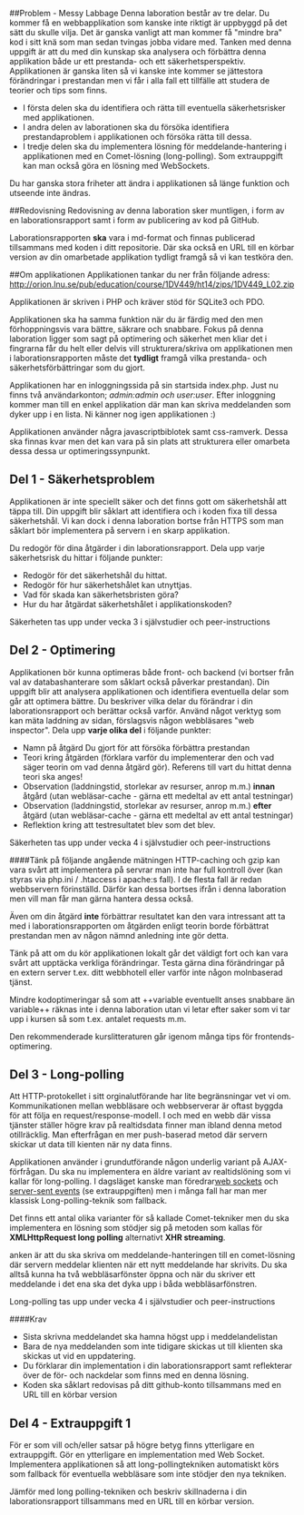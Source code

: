 ##Problem - Messy Labbage
Denna laboration består av tre delar. Du kommer få en webbapplikation som kanske inte riktigt är uppbyggd på det sätt du skulle vilja. Det är ganska vanligt att man kommer få "mindre bra" kod i sitt knä som man sedan tvingas jobba vidare med. Tanken med denna uppgift är att du med din kunskap ska analysera och förbättra denna applikation både ur ett prestanda- och ett säkerhetsperspektiv. Applikationen är ganska liten så vi kanske inte kommer se jättestora förändringar i prestandan men vi får i alla fall ett tillfälle att studera de teorier och tips som finns.

* I första delen ska du identifiera och rätta till eventuella säkerhetsrisker med applikationen.
* I andra delen av laborationen ska du försöka identifiera prestandaproblem i applikationen och försöka rätta till dessa.
* I tredje delen ska du implementera lösning för meddelande-hantering i applikationen med en Comet-lösning (long-polling). Som extrauppgift kan man också göra en lösning med WebSockets.

Du har ganska stora friheter att ändra i applikationen så länge funktion och utseende inte ändras. 

##Redovisning
Redovisning av denna laboration sker muntligen, i form av en laborationsrapport samt i form av publicering av kod på GitHub. 

Laborationsrapporten **ska** vara i md-format och finnas publicerad tillsammans med koden i ditt repositorie. Där ska också en URL till en körbar version av din omarbetade applikation tydligt framgå så vi kan testköra den.

##Om applikationen
Applikationen tankar du ner från följande adress: 
<http://orion.lnu.se/pub/education/course/1DV449/ht14/zips/1DV449_L02.zip>

Applikationen är skriven i PHP och kräver stöd för SQLite3 och PDO.

Applikationen ska ha samma funktion när du är färdig med den men förhoppningsvis vara bättre, säkrare och snabbare. Fokus på denna laboration ligger som sagt på optimering och säkerhet men kliar det i fingrarna får du helt eller delvis vill strukturera/skriva om applikationen men i laborationsrapporten måste det **tydligt** framgå vilka prestanda- och säkerhetsförbättringar som du gjort.

Applikationen har en inloggningssida på sin startsida index.php. Just nu finns två användarkonton; *admin:admin och user:user*.
Efter inloggning kommer man till en enkel applikation där man kan skriva meddelanden som dyker upp i en lista. Ni känner nog igen applikationen :) 

Applikationen använder några javascriptbiblotek samt css-ramverk. Dessa ska finnas kvar men det kan vara på sin plats att strukturera eller omarbeta dessa dessa ur optimeringssynpunkt. 

## Del 1 - Säkerhetsproblem
Applikationen är inte speciellt säker och det finns gott om säkerhetshål att täppa till. Din uppgift blir såklart att identifiera och i koden fixa till dessa säkerhetshål. Vi kan dock i denna laboration bortse från HTTPS som man såklart bör implementera på servern i en skarp applikation.

Du redogör för dina åtgärder i din laborationsrapport.
Dela upp varje säkerhetsrisk du hittar i följande punkter:

* Redogör för det säkerhetshål du hittat.
* Redogör för hur säkerhetshålet kan utnyttjas.
* Vad för skada kan säkerhetsbristen göra?
* Hur du har åtgärdat säkerhetshålet i applikationskoden?

Säkerheten tas upp under vecka 3 i självstudier och peer-instructions

## Del 2 - Optimering
Applikationen bör kunna optimeras både front- och backend (vi bortser från val av databashanterare som såklart också påverkar prestandan). Din uppgift blir att analysera applikationen och identifiera eventuella delar som går att optimera bättre. Du beskriver vilka delar du förändrar i din laborationsrapport och berättar också varför. Använd något verktyg som kan mäta laddning av sidan, förslagsvis någon webbläsares "web inspector".
Dela upp **varje olika del** i följande punkter:

* Namn på åtgärd Du gjort för att försöka förbättra prestandan
* Teori kring åtgärden (förklara varför du implementerar den och vad säger teorin om vad denna åtgärd gör). Referens till vart du hittat denna teori ska anges!
* Observation (laddningstid, storlekar av resurser, anrop m.m.) **innan** åtgård (utan webläsar-cache - gärna ett medeltal av ett antal testningar)
* Observation (laddningstid, storlekar av resurser, anrop m.m.) **efter** åtgärd (utan webläsar-cache - gärna ett medeltal av ett antal testningar)
* Reflektion kring att testresultatet blev som det blev.

Säkerheten tas upp under vecka 4 i självstudier och peer-instructions

####Tänk på följande angående mätningen
HTTP-caching och gzip kan vara svårt att implementera på servrar man inte har full kontroll över (kan styras via php.ini / .htaccess i apache:s fall). I de flesta fall är redan webbservern förinställd. Därför kan dessa bortses ifrån i denna laboration men vill man får man gärna hantera dessa också.

Även om din åtgärd **inte** förbättrar resultatet kan den vara intressant att ta med i laborationsrapporten om åtgärden enligt teorin borde förbättrat prestandan men av någon nämnd anledning inte gör detta.

Tänk på att om du kör applikationen lokalt går det väldigt fort och kan vara svårt att upptäcka verkliga förändringar. Testa gärna dina förändringar på en extern server t.ex. ditt webbhotell eller varför inte någon molnbaserad tjänst.

Mindre kodoptimeringar så som att ++variable eventuellt anses snabbare än variable++ räknas inte i denna laboration utan vi letar efter saker som vi tar upp i kursen så som t.ex. antalet requests m.m.

Den rekommenderade kurslitteraturen går igenom många tips för frontends-optimering.


## Del 3 - Long-polling
Att HTTP-protokellet i sitt orginalutförande har lite begränsningar vet vi om. Kommunikationen mellan webbläsare och webbserverar är oftast byggda för att följa en request/response-modell. I och med en webb där vissa tjänster ställer högre krav på realtidsdata finner man ibland denna metod otillräcklig. Man efterfrågan en mer push-baserad metod där servern skickar ut data till kienten när ny data finns.

Applikationen använder i grundutförande någon underlig variant på AJAX-förfrågan. Du ska nu implementera en äldre variant av realtidslöning som vi kallar för long-polling. I dagsläget kanske man föredrar[web sockets](http://en.wikipedia.org/wiki/WebSocket) och [server-sent events](https://developer.mozilla.org/en-US/docs/Server-sent_events/Using_server-sent_events) (se extrauppgiften) men i många fall har man mer klassisk Long-polling-teknik som fallback.

Det finns ett antal olika varianter för så kallade Comet-tekniker men du ska implementera en lösning som stödjer sig på metoden som kallas för **XMLHttpRequest long polling** alternativt **XHR streaming**.

anken är att du ska skriva om meddelande-hanteringen till en comet-lösning där servern meddelar klienten när ett nytt meddelande har skrivits. Du ska alltså kunna ha två webbläsarfönster öppna och när du skriver ett meddelande i det ena ska det dyka upp i båda webbläsarfönstren.

Long-polling tas upp under vecka 4 i självstudier och peer-instructions

####Krav
* Sista skrivna meddelandet ska hamna högst upp i meddelandelistan 
* Bara de nya meddelanden som inte tidigare skickas ut till klienten ska skickas ut vid en uppdatering.
* Du förklarar din implementation i din laborationsrapport samt reflekterar över de för- och nackdelar som finns med en denna lösning.
* Koden ska såklart redovisas på ditt github-konto tillsammans med en URL till en körbar version


## Del 4 - Extrauppgift 1
För er som vill och/eller satsar på högre betyg finns ytterligare en extrauppgift. Gör en ytterligare en implementation med Web Socket. Implementera applikationen så att long-pollingtekniken automatiskt körs som fallback för eventuella webbläsare som inte stödjer den nya tekniken.

Jämför med long polling-tekniken och beskriv skillnaderna i din laborationsrapport tillsammans med en URL till en körbar version.